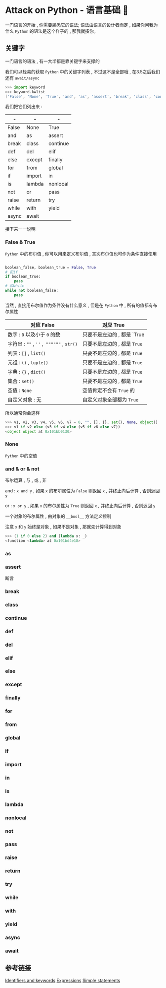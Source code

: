 # Attack on Python - 语言基础 🐍

一门语言的开始 , 你需要熟悉它的语法; 语法由语言的设计者而定 , 如果你问我为什么 `Python` 的语法是这个样子的 , 那我就揍你。






<extoc></extoc>

## 关键字

一门语言的语法 , 有一大半都是靠关键字来支撑的

我们可以轻易的获取 `Python` 中的关键字列表 , 不过这不是全部哦 , 在3.5之后我们还有 `await/async` 

```python
>>> import keyword
>>> keyword.kwlist
['False', 'None', 'True', 'and', 'as', 'assert', 'break', 'class', 'continue', 'def', 'del', 'elif', 'else', 'except', 'finally', 'for', 'from', 'global', 'if', 'import', 'in', 'is', 'lambda', 'nonlocal', 'not', 'or', 'pass', 'raise', 'return', 'try', 'while', 'with', 'yield']
```

我们把它们列出来 :

| -     | -      | -        |
| ----- | ------ | -------- |
| False | None   | True     |
| and   | as     | assert   |
| break | class  | continue |
| def   | del    | elif     |
| else  | except | finally  |
| for   | from   | global   |
| if    | import | in       |
| is    | lambda | nonlocal |
| not   | or     | pass     |
| raise | return | try      |
| while | with   | yield    |
| async | await  |          |

接下来一一说明

### False & True

`Python` 中的布尔值 , 你可以用来定义布尔值 , 其次布尔值也可作为条件直接使用

```python

boolean_false, boolean_true = False, True
# 和if
if boolean_true:
    pass
# 和while
while not boolean_false:
    pass
```

当然 , 直接用布尔值作为条件没有什么意义 , 但是在 `Python` 中 , 所有的值都有布尔属性

| 对应 False                                | 对应 True                    |
| ----------------------------------------- | ---------------------------- |
| 数字 : `0` 以及小于 `0` 的数              | 只要不是左边的 , 都是 `True  |
| 字符串 : `""` , `''` ,` """"""` , `str()` | 只要不是左边的 , 都是 `True` |
| 列表 : `[]` , `list()`                    | 只要不是左边的 , 都是 `True` |
| 元祖 : `()` , `tuple()`                   | 只要不是左边的 , 都是 `True` |
| 字典 : `{}` , `dict()`                    | 只要不是左边的 , 都是 `True` |
| 集合 : `set()`                            | 只要不是左边的 , 都是 `True` |
| 空值 : `None`                             | 空值肯定不会有 `True` 的     |
| 自定义对象 : 无                           | 自定义对象全部都为 `True`    |

所以通常你会这样

```python
>>> v1, v2, v3, v4, v5, v6, v7 = 0, "", [], {}, set(), None, object()
>>> v1 if v2 else (v3 if v4 else (v5 if v6 else v7))
<object object at 0x101bb0130>
```

### None

`Python` 中的空值

### and & or & not

布尔运算 , 与 , 或 , 非

and : `x and y` , 如果 `x` 的布尔属性为 `False` 则返回 `x` , 并终止向后计算 , 否则返回 `y`

or : `x or y` , 如果 `x` 的布尔属性为 `True` 则返回 `x` , 并终止向后计算 , 否则返回 `y`

一个对象的布尔属性 , 由对象的 `__bool__` 方法定义控制

注意 `x` 和 `y` 始终是对象 , 如果不是对象 , 那就先计算得到对象

```python
>>> (1 if 0 else 2) and (lambda x: _)
<function <lambda> at 0x101bd4e18>
```

### as

### assert

断言

### break

### class


### continue

### def

### del

### elif

### else

### except

### finally

### for

### from

### global

### if

### import

### in

### is

### lambda

### nonlocal

### not

### pass

### raise

### return

### try

### while

### with

### yield

### async

### await

## 参考链接


[Identifiers and keywords](https://docs.python.org/3/reference/lexical_analysis.html#identifiers)
[Expressions](https://docs.python.org/3/reference/expressions.html)
[Simple statements](https://docs.python.org/3/reference/simple_stmts.html)